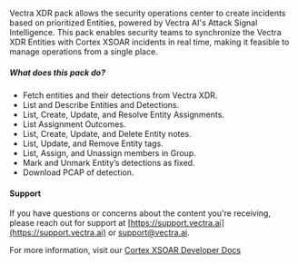 Vectra XDR pack allows the security operations center to create incidents based on  prioritized Entities, powered by Vectra AI's Attack Signal Intelligence. This pack enables security teams to synchronize the Vectra XDR Entities with Cortex XSOAR incidents in real time, making it feasible to manage operations from a single place.

##### What does this pack do?

* Fetch entities and their detections from Vectra XDR.
* List and Describe Entities and Detections.
* List, Create, Update, and Resolve Entity Assignments.
* List Assignment Outcomes.
* List, Create, Update, and Delete Entity notes.
* List, Update, and Remove Entity tags.
* List, Assign, and Unassign members in Group.
* Mark and Unmark Entity’s detections as fixed.
* Download PCAP of detection.

#### Support

If you have questions or concerns about the content you're receiving, please reach out for support at [https://support.vectra.ai](https://support.vectra.ai) or <support@vectra.ai>.

For more information, visit our [Cortex XSOAR Developer Docs](https://xsoar.pan.dev/docs/reference/integrations/vectra-xdr)
